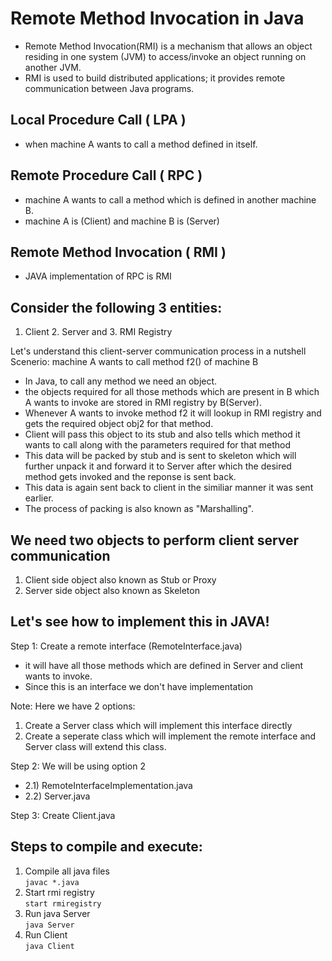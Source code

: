 # Remote Method Invocation in Java
- Remote Method Invocation(RMI) is a mechanism that allows an object residing in one system (JVM) to access/invoke an object running on another JVM.
- RMI is used to build distributed applications; it provides remote communication between Java programs.


## Local Procedure Call ( LPA )
- when machine A wants to call a method defined in itself.

## Remote Procedure Call ( RPC )
- machine A wants to call a method which is defined in another machine B.
- machine A is (Client) and machine B is (Server)

## Remote Method Invocation ( RMI )
- JAVA implementation of RPC is RMI

## Consider the following 3 entities:
1. Client 2. Server and 3. RMI Registry

Let's understand this client-server communication process in a nutshell<br/>
Scenerio: machine A wants to call method f2() of machine B

- In Java, to call any method we need an object.
- the objects required for all those methods which are present in B which 
  A wants to invoke are stored in RMI registry by B(Server).
- Whenever A wants to invoke method f2 it will lookup in RMI registry and
  gets the required object obj2 for that method.
- Client will pass this object to its stub and also tells which method it 
  wants to call along with the parameters required for that method
- This data will be packed by stub and is sent to skeleton which will further unpack it 
  and forward it to Server after which the desired method gets invoked and the reponse is sent back.
- This data is again sent back to client in the similiar manner it was sent earlier.
-  The process of packing is also known as "Marshalling".

## We need two objects to perform client server communication
1. Client side object also known as Stub or Proxy
2. Server side object also known as Skeleton

## Let's see how to implement this in JAVA!

Step 1: Create a remote interface (RemoteInterface.java)
- it will have all those methods which are defined in Server and client wants to invoke.
- Since this is an interface we don't have implementation

Note: Here we have 2 options:
1) Create a Server class which will implement this interface directly
2) Create a seperate class which will implement the remote interface and Server class will extend this class.

Step 2: We will be using option 2 
 - 2.1) RemoteInterfaceImplementation.java
 - 2.2) Server.java

Step 3: Create Client.java


## Steps to compile and execute:
1) Compile all java files<br/>
``` javac *.java ```
2) Start rmi registry<br/>
```start rmiregistry```
3) Run java Server<br/>
```java Server```
4) Run Client<br/>
```java Client```
  

 














   

